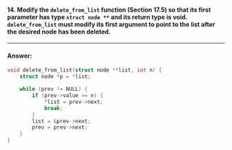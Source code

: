 #### 14. Modify the `delete_from_list` function (Section 17.5) so that its first parameter has type `struct node **` and its return type is void. `delete_from_list` must modify its first argument to point to the list after the desired node has been deleted.

---

#### Answer:

```c
void delete_from_list(struct node **list, int n) {
    struct node *p = *list;

    while (prev != NULL) {
        if (prev->value == n) {
            *list = prev->next;
            break;
        }
        list = &prev->next;
        prev = prev->next;
    }
}
```
